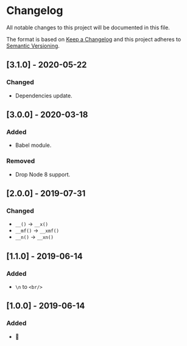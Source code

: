 # Changelog

All notable changes to this project will be documented in this file.

The format is based on [Keep a Changelog](http://keepachangelog.com/en/1.0.0/)
and this project adheres to [Semantic Versioning](http://semver.org/spec/v2.0.0.html).

<!--

DO NOT TOUCH. SAVE IT ON TOP.

## [semver] - date
### Added
- ...

### Changed
- ...

### Fixed
- ...

### Removed
- ...

-->

## [3.1.0] - 2020-05-22
### Changed
- Dependencies update.

## [3.0.0] - 2020-03-18
### Added
- Babel module.

### Removed
- Drop Node 8 support.

## [2.0.0] - 2019-07-31
### Changed
- `__()` -> `__x()`
- `__mf()` -> `__xmf()`
- `__n()` -> `__xn()`

## [1.1.0] - 2019-06-14
### Added
- `\n` to `<br/>`

## [1.0.0] - 2019-06-14
### Added
- 🦄
